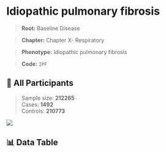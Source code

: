 # Idiopathic pulmonary fibrosis

> **Root:** Baseline Disease  

> **Chapter:** Chapter X- Respiratory  

> **Phenotype:** Idiopathic pulmonary fibrosis  

> **Code:** `IPF`

## 🧪 All Participants  
> Sample size: **212265**  
> Cases: **1492**  
> Controls: **210773**
<img src="/Sensitive/Figures/ALL/Incidence/IPF.png"/>

## 📊 Data Table
<CsvTableMRF src="/Sensitive/Data/ALL/Incidence/COX_IPF.csv"/>

